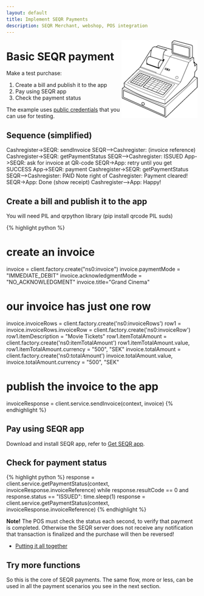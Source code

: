 ```yaml
---
layout: default
title: Implement SEQR Payments
description: SEQR Merchant, webshop, POS integration
---
```


<img src="/assets/images/cash_register_bw.png" align="right" width="200px"/>

# Basic SEQR payment

Make a test purchase:

1. Create a bill and publish it to the app
2. Pay using SEQR app
3. Check the payment status

The example uses [public credentials](../reference/signup.html) that you can use for testing. 

## Sequence (simplified)

<div class="diagram">
Cashregister->SEQR: sendInvoice
SEQR-->Cashregister: (invoice reference)
Cashregister->SEQR: getPaymentStatus
SEQR-->Cashregister: ISSUED
App->SEQR: ask for invoice at QR-code
SEQR->App: retry until you get SUCCESS
App->SEQR: payment
Cashregister->SEQR: getPaymentStatus
SEQR-->Cashregister: PAID
Note right of Cashregister: Payment cleared!
SEQR->App: Done (show receipt)
Cashregister-->App: Happy!
</div>

<script>
 $(".diagram").sequenceDiagram({theme: 'simple'});
</script>


## Create a bill and publish it to the app 

You will need PIL and qrpython library (pip install qrcode PIL suds)

{% highlight python %}
# create an invoice
invoice = client.factory.create("ns0:invoice")
invoice.paymentMode = "IMMEDIATE_DEBIT"
invoice.acknowledgmentMode = "NO_ACKNOWLEDGMENT"
invoice.title="Grand Cinema"
# our invoice has just one row
invoice.invoiceRows = client.factory.create('ns0:invoiceRows')
row1 = invoice.invoiceRows.invoiceRow = client.factory.create('ns0:invoiceRow')
row1.itemDescription = "Movie Tickets"
row1.itemTotalAmount = client.factory.create('ns0:itemTotalAmount')
row1.itemTotalAmount.value, row1.itemTotalAmount.currency = "500", "SEK"
invoice.totalAmount = client.factory.create('ns0:totalAmount')
invoice.totalAmount.value, invoice.totalAmount.currency = "500", "SEK"
# publish the invoice to the app
invoiceResponse = client.service.sendInvoice(context, invoice)
{% endhighlight %}


## Pay using SEQR app

Download and install SEQR app, refer to [Get SEQR app](../../app/).


## Check for payment status

{% highlight python %}
response = client.service.getPaymentStatus(context,
            invoiceResponse.invoiceReference)
while response.resultCode == 0 and response.status == "ISSUED":
    time.sleep(1)
    response = client.service.getPaymentStatus(context,
                invoiceResponse.invoiceReference)
{% endhighlight %}


**Note!** 
The POS must check the status each second, to verify that payment is completed. Otherwise the SEQR server does not receive any notification that transaction is finalized and the purchase will then be reversed!



* [Putting it all together](python-script.html) 



## Try more functions
So this is the core of SEQR payments. The same flow, more or less, can be used
in all the payment scenarios you see in the next section.
